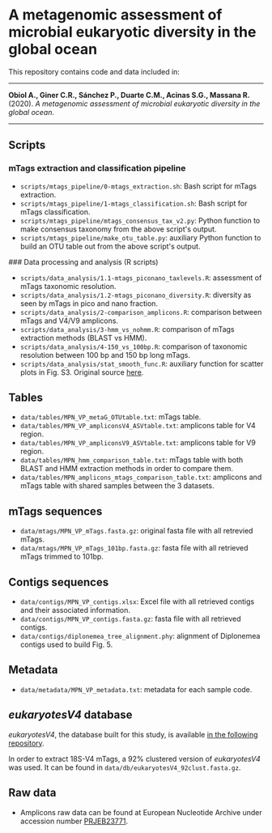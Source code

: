# A metagenomic assessment of microbial eukaryotic diversity in the global ocean

This repository contains code and data included in:

--------
**Obiol A., Giner C.R., Sánchez P., Duarte C.M., Acinas S.G., Massana R.** (2020). *A metagenomic assessment of microbial eukaryotic diversity in the global ocean*.

--------

## Scripts

### mTags extraction and classification pipeline

  - `scripts/mtags_pipeline/0-mtags_extraction.sh`: Bash script for mTags extraction.
  - `scripts/mtags_pipeline/1-mtags_classification.sh`: Bash script for mTags classification. 
  - `scripts/mtags_pipeline/mtags_consensus_tax_v2.py`: Python function to make consensus taxonomy from the above script's output.
  - `scripts/mtags_pipeline/make_otu_table.py`: auxiliary Python function to build an OTU table out from the above script's output.

### Data processing and analysis \(R scripts\)

  - `scripts/data_analysis/1.1-mtags_piconano_taxlevels.R`: assessment of mTags taxonomic resolution.
  - `scripts/data_analysis/1.2-mtags_piconano_diversity.R`: diversity as seen by mTags in pico and nano fraction.
  - `scripts/data_analysis/2-comparison_amplicons.R`: comparison between mTags and V4/V9 amplicons.
  - `scripts/data_analysis/3-hmm_vs_nohmm.R`: comparison of mTags extraction methods (BLAST vs HMM).
  - `scripts/data_analysis/4-150_vs_100bp.R`: comparison of taxonomic resolution between 100 bp and 150 bp long mTags. 
  - `scripts/data_analysis/stat_smooth_func.R`: auxiliary function for scatter plots in Fig. S3. Original source [here](https://gist.github.com/kdauria/524eade46135f6348140).

## Tables

  - `data/tables/MPN_VP_metaG_OTUtable.txt`: mTags table.
  - `data/tables/MPN_VP_ampliconsV4_ASVtable.txt`: amplicons table for V4 region.
  - `data/tables/MPN_VP_ampliconsV9_ASVtable.txt`: amplicons table for V9 region.
  - `data/tables/MPN_hmm_comparison_table.txt`: mTags table with both BLAST and HMM extraction methods in order to compare them.
  - `data/tables/MPN_amplicons_mtags_comparison_table.txt`: amplicons and mTags table with shared samples between the 3 datasets.

## mTags sequences

  - `data/mtags/MPN_VP_mTags.fasta.gz`: original fasta file with all retrevied mTags.
  - `data/mtags/MPN_VP_mTags_101bp.fasta.gz`: fasta file with all retrieved mTags trimmed to 101bp. 

## Contigs sequences

  - `data/contigs/MPN_VP_contigs.xlsx`: Excel file with all retrieved contigs and their associated information.
  - `data/contigs/MPN_VP_contigs.fasta.gz`: fasta file with all retrieved contigs.
  - `data/contigs/diplonemea_tree_alignment.phy`: alignment of Diplonemea contigs used to build Fig. 5.

## Metadata

  - `data/metadata/MPN_VP_metadata.txt`: metadata for each sample code.

## *eukaryotesV4* database

*eukaryotesV4*, the database built for this study, is available [in the following repository](https://github.com/aleixop/eukaryotesV4).

In order to extract 18S-V4 mTags, a 92% clustered version of *eukaryotesV4* was used. It can be found in `data/db/eukaryotesV4_92clust.fasta.gz`.

## Raw data

  - Amplicons raw data can be found at European Nucleotide Archive under accession number [PRJEB23771](https://www.ebi.ac.uk/ena/data/view/PRJEB23771).
